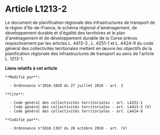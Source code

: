 # Article L1213-2

Le document de planification régionale des infrastructures de transport de la région d'Ile-de-France, le schéma régional
d'aménagement, de développement durable et d'égalité des territoires et le plan d'aménagement et de développement durable de
la Corse prévus respectivement par les articles 
L. 4413-3
, 
L. 4251-1
et 
L. 4424-9
du code général des collectivités territoriales mettent en œuvre les objectifs de la planification régionale des
infrastructures de transport au sens de l'article L. 1213-1.

**Liens relatifs à cet article**

	**Modifié par**:

	  - Ordonnance n°2016-1028 du 27 juillet 2016 - art. 2

	**Cite**:

	  - Code général des collectivités territoriales - art. L4251-1
	  - Code général des collectivités territoriales - art. L4413-3 (V)
	  - Code général des collectivités territoriales - art. L4424-9

	**Codifié par**:

	  - Ordonnance n°2010-1307 du 28 octobre 2010 - art. (V)
